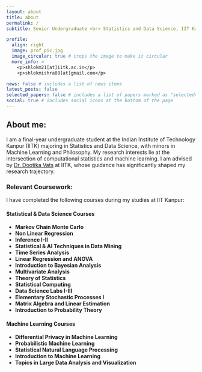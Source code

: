 ```yaml
---
layout: about
title: about
permalink: /
subtitle: Senior Undergraduate <br> Statistics and Data Science, IIT Kanpur

profile:
  align: right
  image: prof_pic.jpg
  image_circular: true # crops the image to make it circular
  more_info: >
    <p>shlokm21[at]iitk.ac.in</p>
    <p>shlokmishra08[at]gmail.com</p>

news: false # includes a list of news items
latest_posts: false
selected_papers: false # includes a list of papers marked as "selected={true}"
social: true # includes social icons at the bottom of the page
---
```


## About me:

I am a final-year undergraduate student at the Indian Institute of Technology Kanpur (IITK) majoring in Statistics and Data Science, with minors in Machine Learning and Philosophy.
My research interests lie at the intersection of computational statistics and machine learning. I am advised by [Dr. Dootika Vats](https://dvats.github.io/) at IITK, whose guidance has significantly shaped my research trajectory.

### Relevant Coursework:
I have completed the following courses during my studies at IIT Kanpur:

#### Statistical & Data Science Courses
- **Markov Chain Monte Carlo**
- **Non Linear Regression**
- **Inference I-II**
- **Statistical & AI Techniques in Data Mining**
- **Time Series Analysis**
- **Linear Regression and ANOVA**
- **Introduction to Bayesian Analysis**
- **Multivariate Analysis**
- **Theory of Statistics**
- **Statistical Computing**
- **Data Science Labs I-III**
- **Elementary Stochastic Processes I**
- **Matrix Algebra and Linear Estimation**
- **Introduction to Probability Theory**


#### Machine Learning Courses
- **Differential Privacy in Machine Learning**
- **Probabilistic Machine Learning**
- **Statistical Natural Language Processing**
- **Introduction to Machine Learning**
- **Topics in Large Data Analysis and Visualization**

